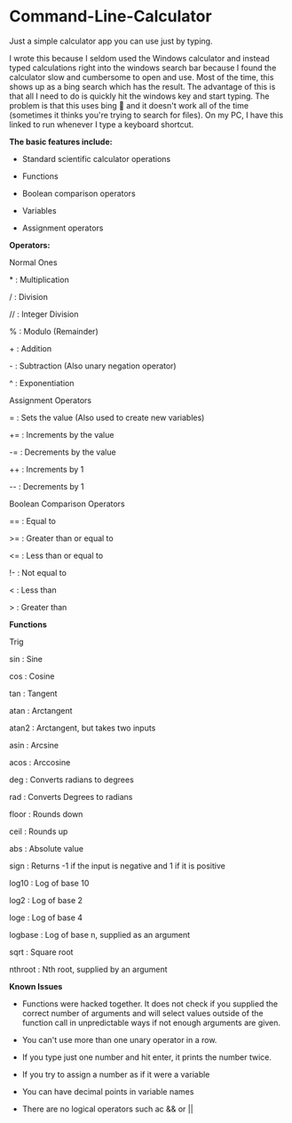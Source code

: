 # Command-Line-Calculator
Just a simple calculator app you can use just by typing.

I wrote this because I seldom used the Windows calculator and instead typed calculations right into the windows search bar because I found the calculator slow and cumbersome to open and use. Most of the time, this shows up as a bing search which has the result. The advantage of this is that all I need to do is quickly hit the windows key and start typing. The problem is that this uses bing 🤮 and it doesn't work all of the time (sometimes it thinks you're trying to search for files). On my PC, I have this linked to run whenever I type a keyboard shortcut.


**The basic features include:**

* Standard scientific calculator operations 

* Functions

* Boolean comparison operators

* Variables

* Assignment operators


**Operators:**

Normal Ones

\*  : Multiplication

/  : Division

// : Integer Division

%  : Modulo (Remainder)

\+  : Addition

\-  : Subtraction (Also unary negation operator)

^  : Exponentiation


Assignment Operators

=  : Sets the value (Also used to create new variables)

+= : Increments by the value

-= : Decrements by the value

++ : Increments by 1

-- : Decrements by 1


Boolean Comparison Operators

== : Equal to

\>= : Greater than or equal to

<= : Less than or equal to

!- : Not equal to

<  : Less than

\>  : Greater than


**Functions**

Trig

sin   : Sine

cos   : Cosine

tan   : Tangent

atan  : Arctangent

atan2 : Arctangent, but takes two inputs

asin  : Arcsine

acos  : Arccosine

deg   : Converts radians to degrees

rad   : Converts Degrees to radians



floor : Rounds down

ceil  : Rounds up

abs   : Absolute value

sign  : Returns -1 if the input is negative and 1 if it is positive


log10 : Log of base 10 

log2  : Log of base 2 

loge  : Log of base 4 

logbase : Log of base n, supplied as an argument 

sqrt : Square root

nthroot : Nth root, supplied by an argument 


**Known Issues**

* Functions were hacked together. It does not check if you supplied the correct number of arguments and will select values outside of the function call in unpredictable ways if not enough arguments are given.

* You can't use more than one unary operator in a row.

* If you type just one number and hit enter, it prints the number twice.

* If you try to assign a number as if it were a variable

* You can have decimal points in variable names

* There are no logical operators such ac && or ||
